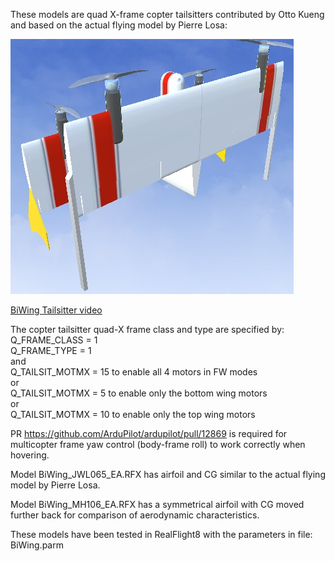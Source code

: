 These models are quad X-frame copter tailsitters contributed by Otto Kueng and based on the actual flying model by Pierre Losa:

![BiWing image](https://github.com/ArduPilot/SITL_Models/blob/master/RealFlight/WIP/markw/Tailsitters/CopterTailsitters/BiWing/BiWing_JWL065.jpg)

[BiWing Tailsitter video](https://youtu.be/3nS2AodrGPQ)

The copter tailsitter quad-X frame class and type are specified by:<br />
Q_FRAME_CLASS = 1<br />
Q_FRAME_TYPE = 1<br />
and<br />
Q_TAILSIT_MOTMX = 15 to enable all 4 motors in FW modes<br />
or<br />
Q_TAILSIT_MOTMX = 5 to enable only the bottom wing motors<br />
or<br />
Q_TAILSIT_MOTMX = 10 to enable only the top wing motors


PR https://github.com/ArduPilot/ardupilot/pull/12869 is required for multicopter frame yaw control (body-frame roll) to work correctly when hovering.

Model BiWing_JWL065_EA.RFX has airfoil and CG similar to the actual flying model by Pierre Losa.

Model BiWing_MH106_EA.RFX has a symmetrical airfoil with CG moved further back for comparison of aerodynamic characteristics. 

These models have been tested in RealFlight8 with the parameters in file: BiWing.parm

